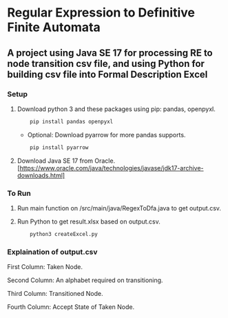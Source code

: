 # Regular Expression to Definitive Finite Automata

## A project using Java SE 17 for processing RE to node transition csv file, and using Python for building csv file into Formal Description Excel

### Setup

1. Download python 3 and these packages using pip: pandas, openpyxl.

    ```bash
        pip install pandas openpyxl
    ```

    - Optional: Download pyarrow for more pandas supports.

    ```bash
        pip install pyarrow
    ```

2. Download Java SE 17 from Oracle. [https://www.oracle.com/java/technologies/javase/jdk17-archive-downloads.html]

### To Run

1. Run main function on /src/main/java/RegexToDfa.java to get output.csv.

2. Run Python to get result.xlsx based on output.csv.

    ```bash
        python3 createExcel.py
    ```

### Explaination of output.csv

First Column: Taken Node.

Second Column: An alphabet required on transitioning.

Third Column: Transitioned Node.

Fourth Column: Accept State of Taken Node.
